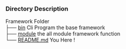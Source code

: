 
### Directory Description

Framework Folder <br>
├── [bin](https://github.com/DKAResearchCenter/DKAJSFramework/tree/master/src/Framework/bin)
Cli Program the base framework<br>
├── [module](https://github.com/DKAResearchCenter/DKAJSFramework/tree/master/src/Framework/Module)
the all module framework function <br>
└── [README.md](https://github.com/DKAResearchCenter/DKAJSFramework/blob/master/src/Framework/README.md)
You Here !
